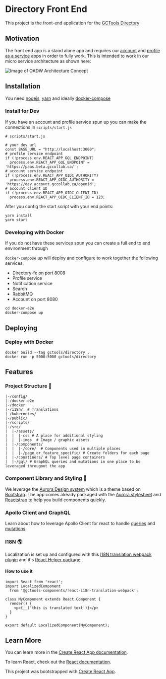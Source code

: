 # Directory Front End

This project is the front-end application for the [GCTools Directory](https://profile.gccollab.ca)

## Motivation

The front end app is a stand alone app and requires our [account](https://github.com/gctools-outilsgc/concierge) and [profile as a service](https://github.com/gctools-outilsgc/profile_service) apps in order to fully work. This is intended to work in our micro service architecture as shown here:

![Image of OADW Architecture Concept](https://documentation.beta.gccollab.ca/static/OADW_Architecture-Walkthrough-a6bf66bae45a89a68cadee688d31d43c-71e8e.png)

## Installation

You need [nodejs](https://nodejs.org/en/), [yarn](https://yarnpkg.com/) and ideally [docker-compose](https://docs.docker.com/compose/install/)

### Install for Dev
If you have an account and profile service spun up you can make the connections in `scripts/start.js`

```
# scripts/start.js

# your dev url
const BASE_URL = "http://localhost:3000";
# profile service endpoint
if (!process.env.REACT_APP_GQL_ENDPOINT)
  process.env.REACT_APP_GQL_ENDPOINT = 'https://paas.beta.gccollab.ca/';
# account service endpoint
if (!process.env.REACT_APP_OIDC_AUTHORITY)
  process.env.REACT_APP_OIDC_AUTHORITY = 'https://dev.account.gccollab.ca/openid';
# account client ID
if (!process.env.REACT_APP_OIDC_CLIENT_ID)
  process.env.REACT_APP_OIDC_CLIENT_ID = 123;
```
After you config the start script with your end points:
```
yarn install
yarn start
```

### Developing with Docker

If you do not have these services spun you can create a full end to end environment through 

`docker-compose` up will deploy and configure to work together the following services:
- Directory-fe on port 8008
- Profile service
- Notification service
- Search
- RabbitMQ
- Account on port 8080

```
cd docker-e2e
docker-compose up
```
## Deploying

### Deploy with Docker
```
docker build --tag gctools/directory .
docker run -p 5000:5000 gctools/directory
```
## Features
### Project Structure :file_folder:

```
|-/config/
|-/docker-e2e
|-/docker
|-/i18n/  # Translations
|-/kubernetes/
|-/public/
|-/scripts/
|-/src/
|  |-/assets/
|  |  |-css # A place for additional styling
|  |  |-imgs  # Image / graphic assets
|  |-/components/
|  |  |-/core/  # Components used in multiple places
|  |  |-/page_or_feature_specific/ # Create folders for each page
|  |-/conatiners/ # Top level page containers
|  |-/gql/ # GraphQL queries and mutations in one place to be leveraged througout the app
```

### Component Library and Styling :art:
We leverage the [Aurora Design system](https://design.gccollab.ca/) which is a theme based on [Bootstrap](https://getbootstrap.com/).
The app comes already packaged with the [Aurora stylesheet](https://www.npmjs.com/package/@gctools-components/aurora-css) and [Reactstrap](https://reactstrap.github.io/components/alerts/) to help you build components quickly.

### Apollo Client and GraphQL

Learn about how to leverage Apollo Client for react to handle [queries](https://www.apollographql.com/docs/react/essentials/queries.html) and [mutations](https://www.apollographql.com/docs/react/essentials/mutations.html).

### I18N :earth_americas:

Localization is set up and configured with this [I18N translation webpack plugin](https://github.com/gctools-outilsgc/gctools-components/tree/master/packages/i18n-translation-webpack-plugin) and it's [React Helper package](https://github.com/gctools-outilsgc/gctools-components/tree/master/packages/react-i18n-translation-webpack).

#### How to use it
```
import React from 'react';
import LocalizedComponent
  from '@gctools-components/react-i18n-translation-webpack';

class MyComponent extends React.Component {
  render() {
    <p>{__('this is translated text')}</p>
  }
}

export default LocalizedComponent(MyComponent);
```
## Learn More

You can learn more in the [Create React App documentation](https://facebook.github.io/create-react-app/docs/getting-started).

To learn React, check out the [React documentation](https://reactjs.org/).

This project was bootstrapped with [Create React App](https://github.com/facebook/create-react-app).

